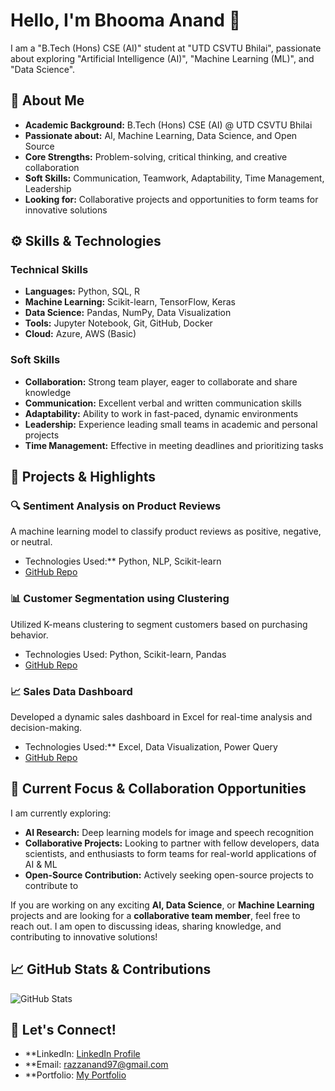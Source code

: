 # Hello, I'm Bhooma Anand 👋

I am a "B.Tech (Hons) CSE (AI)" student at "UTD CSVTU Bhilai", passionate about exploring "Artificial Intelligence (AI)", "Machine Learning (ML)", and "Data Science". 

## 💼 About Me
- **Academic Background:** B.Tech (Hons) CSE (AI) @ UTD CSVTU Bhilai
- **Passionate about:** AI, Machine Learning, Data Science, and Open Source
- **Core Strengths:** Problem-solving, critical thinking, and creative collaboration
- **Soft Skills:** Communication, Teamwork, Adaptability, Time Management, Leadership
- **Looking for:** Collaborative projects and opportunities to form teams for innovative solutions

## ⚙️ Skills & Technologies

### **Technical Skills**
- **Languages:** Python, SQL, R
- **Machine Learning:** Scikit-learn, TensorFlow, Keras
- **Data Science:** Pandas, NumPy, Data Visualization
- **Tools:** Jupyter Notebook, Git, GitHub, Docker
- **Cloud:** Azure, AWS (Basic)
  
### **Soft Skills**
- **Collaboration:** Strong team player, eager to collaborate and share knowledge
- **Communication:** Excellent verbal and written communication skills
- **Adaptability:** Ability to work in fast-paced, dynamic environments
- **Leadership:** Experience leading small teams in academic and personal projects
- **Time Management:** Effective in meeting deadlines and prioritizing tasks

## 🚀 Projects & Highlights

### 🔍 Sentiment Analysis on Product Reviews
A machine learning model to classify product reviews as positive, negative, or neutral.
- Technologies Used:** Python, NLP, Scikit-learn
- [GitHub Repo](https://github.com/Tech-Nomadic-X/Sentiment-Analysis-Project)

### 📊 Customer Segmentation using Clustering
Utilized K-means clustering to segment customers based on purchasing behavior.
- Technologies Used: Python, Scikit-learn, Pandas
- [GitHub Repo](https://github.com/your-username/customer-segmentation)

### 📈 Sales Data Dashboard
Developed a dynamic sales dashboard in Excel for real-time analysis and decision-making.
- Technologies Used:** Excel, Data Visualization, Power Query
- [GitHub Repo](https://github.com/your-username/sales-dashboard)

## 🌱 **Current Focus & Collaboration Opportunities**
I am currently exploring:
- **AI Research:** Deep learning models for image and speech recognition
- **Collaborative Projects:** Looking to partner with fellow developers, data scientists, and enthusiasts to form teams for real-world applications of AI & ML
- **Open-Source Contribution:** Actively seeking open-source projects to contribute to

If you are working on any exciting **AI, Data Science**, or **Machine Learning** projects and are looking for a **collaborative team member**, feel free to reach out. I am open to discussing ideas, sharing knowledge, and contributing to innovative solutions!

## 📈 GitHub Stats & Contributions

![GitHub Stats](https://github-readme-stats.vercel.app/api?username=your-username&show_icons=true&hide_title=true&count_private=true&hide=prs&theme=dark&border_radius=5)

## 📢 Let's Connect!
- **LinkedIn: [LinkedIn Profile](https://www.linkedin.com/in/bhooma-anand-b78798273/)
- **Email: razzanand97@gmail.com
- **Portfolio: [My Portfolio](https://your-portfolio.com)

